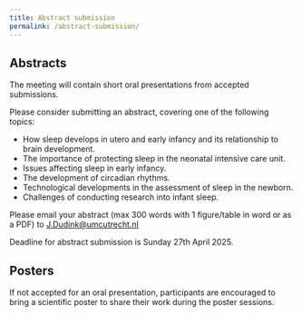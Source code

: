 ```yaml
---
title: Abstract submission
permalink: /abstract-submission/
---
```

## Abstracts
The meeting will contain short oral presentations from accepted submissions.

Please consider submitting an abstract, covering one of the following topics:
* How sleep develops in utero and early infancy and its relationship to brain development.
* The importance of protecting sleep in the neonatal intensive care unit.
* Issues affecting sleep in early infancy.
* The development of circadian rhythms.
* Technological developments in the assessment of sleep in the newborn.
* Challenges of conducting research into infant sleep.

Please email your abstract (max 300 words with 1 figure/table in word or as a PDF) to 
[J.Dudink@umcutrecht.nl](mailto:J.Dudink@umcutrecht.nl)

Deadline for abstract submission is Sunday 27th April 2025.

## Posters
If not accepted for an oral presentation, participants are encouraged to bring a scientific poster to share their work during the poster sessions.
